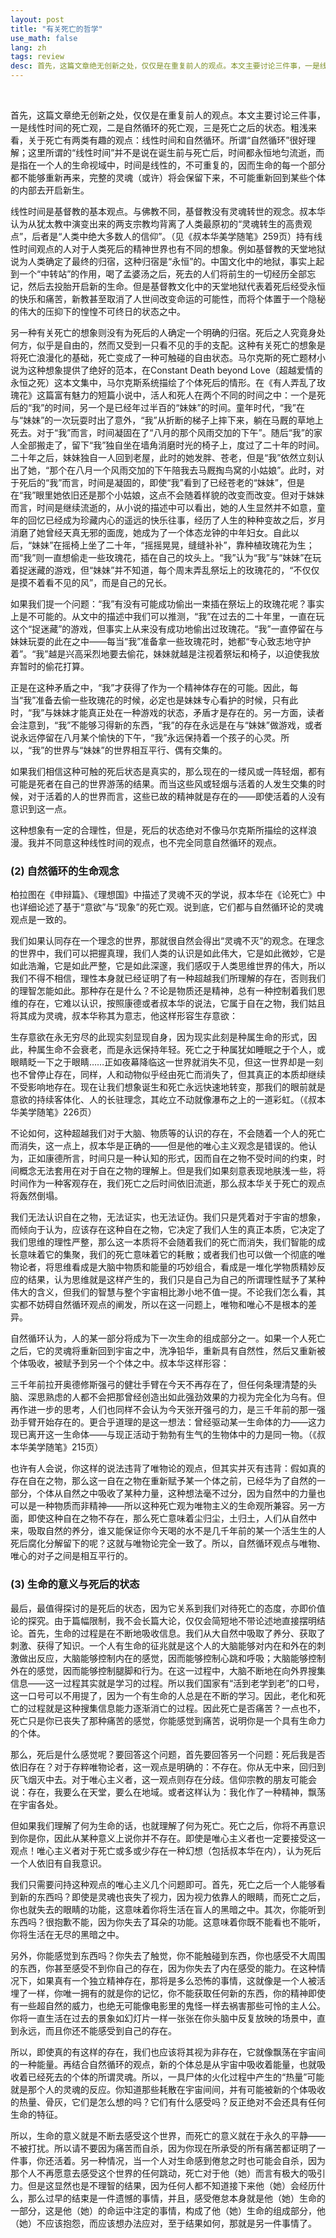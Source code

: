 ```yaml
---
layout: post
title: "有关死亡的哲学"
use_math: false
lang: zh
tags: review
desc: 首先，这篇文章绝无创新之处，仅仅是在重复前人的观点。本文主要讨论三件事，一是线性时间的死亡观，二是自然循环的死亡观，三是死亡之后的状态。
---
```


<br>

首先，这篇文章绝无创新之处，仅仅是在重复前人的观点。本文主要讨论三件事，一是线性时间的死亡观，二是自然循环的死亡观，三是死亡之后的状态。粗浅来看，关于死亡有两类有趣的观点：线性时间和自然循环。所谓“自然循环”很好理解；这里所谓的“线性时间”并不是说在诞生前与死亡后，时间都永恒地匀流逝，而是指在一个人的生命视域中，时间是线性的，不可重复的，因而生命的每一个部分都不能够重新再来，完整的灵魂（或许）将会保留下来，不可能重新回到某些个体的内部去开启新生。

线性时间是基督教的基本观点。与佛教不同，基督教没有灵魂转世的观念。叔本华认为从犹太教中演变出来的两支宗教均背离了人类最原初的“灵魂转生的高贵观点”，后者是“人类中绝大多数人的信仰”。（见《叔本华美学随笔》259页）持有线性时间观点的人对于人类死后的精神世界也有不同的想象。例如基督教的天堂地狱说为人类确定了最终的归宿，这种归宿是“永恒”的。中国文化中的地狱，事实上起到一个“中转站”的作用，喝了孟婆汤之后，死去的人们将前生的一切经历全部忘记，然后去投胎开启新的生命。但是基督教文化中的天堂地狱代表着死后经受永恒的快乐和痛苦，新教甚至取消了人世间改变命运的可能性，而将个体置于一个隐秘的伟大的压抑下的惶惶不可终日的状态之中。

另一种有关死亡的想象则没有为死后的人确定一个明确的归宿。死后之人究竟身处何方，似乎是自由的，然而又受到一只看不见的手的支配。这种有关死亡的想象是将死亡浪漫化的基础，死亡变成了一种可触碰的自由状态。马尔克斯的死亡题材小说为这种想象提供了绝好的范本，在Constant Death beyond Love（超越爱情的永恒之死）这本文集中，马尔克斯系统描绘了个体死后的情形。在《有人弄乱了玫瑰花》这篇富有魅力的短篇小说中，活人和死人在两个不同的时间之中：一个是死后的“我”的时间，另一个是已经年过半百的“妹妹”的时间。童年时代，“我”在与“妹妹”的一次玩耍时出了意外，“我”从折断的梯子上摔下来，躺在马厩的草地上死去。对于“我”而言，时间凝固在了“八月的那个风雨交加的下午”。随后“我”的家人全部搬走了，留下“我”独自坐在墙角消磨时光的椅子上，度过了二十年的时间。二十年之后，妹妹独自一人回到老屋，此时的她发胖、苍老，但是“我”依然立刻认出了她，“那个在八月一个风雨交加的下午陪我去马厩掏鸟窝的小姑娘”。此时，对于死后的“我”而言，时间是凝固的，即使“我”看到了已经苍老的“妹妹”，但是在“我”眼里她依旧还是那个小姑娘，这点不会随着样貌的改变而改变。但对于妹妹而言，时间是继续流逝的，从小说的描述中可以看出，她的人生显然并不如意，童年的回忆已经成为珍藏内心的遥远的快乐往事，经历了人生的种种变故之后，岁月消磨了她曾经天真无邪的面庞，她成为了一个体态龙钟的中年妇女。自此以后，“妹妹”在摇椅上坐了二十年，“摇摇晃晃，缝缝补补”，靠种植玫瑰花为生；而“我”则一直想偷走一些玫瑰花，插在自己的坟头上。“我”认为“我”与“妹妹”在玩着捉迷藏的游戏，但“妹妹”并不知道，每个周末弄乱祭坛上的玫瑰花的，“不仅仅是摸不着看不见的风”，而是自己的兄长。

如果我们提一个问题：“我”有没有可能成功偷出一束插在祭坛上的玫瑰花呢？事实上是不可能的。从文中的描述中我们可以推测，“我”在过去的二十年里，一直在玩这个“捉迷藏”的游戏，但事实上从来没有成功地偷出过玫瑰花。“我”一直停留在与妹妹玩耍的此在之中——每当“我”准备拿一些玫瑰花时，她都“专心致志地守护着”。“我”越是兴高采烈地要去偷花，妹妹就越是注视着祭坛和椅子，以迫使我放弃暂时的偷花打算。

正是在这种矛盾之中，“我”才获得了作为一个精神体存在的可能。因此，每当“我”准备去偷一些玫瑰花的时候，必定也是妹妹专心看护的时候，只有此时，“我”与妹妹才能真正处在一种游戏的状态，矛盾才是存在的。另一方面，读者会注意到，“我”不能够习得新的东西，“我”的存在永远是在与“妹妹”做游戏，或者说永远停留在八月某个愉快的下午，“我”永远保持着一个孩子的心灵。所以，“我”的世界与“妹妹”的世界相互平行、偶有交集的。

如果我们相信这种可触的死后状态是真实的，那么现在的一缕风或一阵轻烟，都有可能是死者在自己的世界游荡的结果。而当这些风或轻烟与活着的人发生交集的时候，对于活着的人的世界而言，这些已故的精神就是存在的——即使活着的人没有意识到这一点。

这种想象有一定的合理性，但是，死后的状态绝对不像马尔克斯所描绘的这样浪漫。我并不同意这种线性时间的观点，也不完全同意自然循环的观点。

### (2) 自然循环的生命观念

柏拉图在《申辩篇》、《理想国》中描述了灵魂不灭的学说，叔本华在《论死亡》中也详细论述了基于“意欲”与“现象”的死亡观。说到底，它们都与自然循环论的灵魂观点是一致的。

我们如果认同存在一个理念的世界，那就很自然会得出“灵魂不灭”的观念。在理念的世界中，我们可以把握真理，我们人类的认识是如此伟大，它是如此微妙，它是如此浩瀚，它是如此严整，它是如此深邃，我们感叹于人类思维世界的伟大，所以我们不得不相信，理性本身就已经证明了有一种超越我们所理解的存在，否则我们的理智怎能如此。那种存在是什么？不论是物质还是精神，总有一种控制着我们思维的存在，它难以认识，按照康德或者叔本华的说法，它属于自在之物，我们姑且将其成为灵魂，叔本华称其为意志，他这样形容生存意欲：

生存意欲在永无穷尽的此现实刻显现自身，因为现实此刻是种属生命的形式，因此，种属生命不会衰老，而是永远保持年轻。死亡之于种属犹如睡眠之于个人，或眼睛眨一下之于眼睛……正如夜幕降临这一世界就消失不见，但这一世界却是一刻也不曾停止存在，同样，人和动物似乎经由死亡而消失了，但其真正的本质却继续不受影响地存在。现在让我们想象诞生和死亡永远快速地转变，那我们的眼前就是意欲的持续客体化、人的长驻理念，其屹立不动就像瀑布之上的一道彩虹。（《叔本华美学随笔》226页）

不论如何，这种超越我们对于大脑、物质等的认识的存在，不会随着一个人的死亡而消失，这一点上，叔本华是正确的——但是他的唯心主义观念是错误的。他认为，正如康德所言，时间只是一种认知的形式，因而自在之物不受时间的约束，时间概念无法套用在对于自在之物的理解上。但是我们如果刻意表现地肤浅一些，将时间作为一种客观存在，我们死亡之后时间依旧流逝，那么叔本华关于死亡的观点将轰然倒塌。

我们无法认识自在之物，无法证实，也无法证伪。我们只是凭着对于宇宙的想象，而倾向于认为，应该存在这种自在之物，它决定了我们人生的真正本质，它决定了我们思维的理性严整，那么这一本质将不会随着我们的死亡而消失，我们智能的成长意味着它的集聚，我们的死亡意味着它的耗散；或者我们也可以做一个彻底的唯物论者，将思维看成是大脑中物质和能量的巧妙组合，看成是一堆化学物质精妙反应的结果，认为思维就是这样产生的，我们只是自己为自己的所谓理性赋予了某种伟大的含义，但我们的智慧与整个宇宙相比渺小地不值一提。不论我们怎么看，其实都不妨碍自然循环观点的阐发，所以在这一问题上，唯物和唯心不是根本的差异。

自然循环认为，人的某一部分将成为下一次生命的组成部分之一。如果一个人死亡之后，它的灵魂将重新回到宇宙之中，洗净铅华，重新具有自然性，然后又重新被个体吸收，被赋予到另一个个体之中。叔本华这样形容：

三千年前拉开奥德修斯强弓的健壮手臂在今天不再存在了，但任何条理清楚的头脑、深思熟虑的人都不会把那曾经创造出如此强劲效果的力视为完全化为乌有。但再作进一步的思考，人们也同样不会认为今天张开强弓的力，是三千年前的那一强劲手臂开始存在的。更合乎道理的是这一想法：曾经驱动某一生命体的力——这力现已离开这一生命体——与现正活动于勃勃有生气的生物体中的力是同一物。（《叔本华美学随笔》215页）

也许有人会说，你这样的说法违背了唯物论的观点，但其实并灭有违背：假如真的存在自在之物，那么这一自在之物在重新赋予某一个体之前，已经华为了自然的一部分，个体从自然之中吸收了某种力量，这种想法毫不过分，因为自然中的力量也可以是一种物质而非精神——所以这种死亡观为唯物主义的生命观所兼容。另一方面，即使这种自在之物不存在，那么死亡意味着尘归尘，土归土，人们从自然中来，吸取自然的养分，谁又能保证你今天喝的水不是几千年前的某一个活生生的人死后腐化分解留下的呢？这就与唯物论完全一致了。所以，自然循环观点与唯物、唯心的对子之间是相互平行的。

### (3) 生命的意义与死后的状态

最后，最值得探讨的是死后的状态，因为它关系到我们对待死亡的态度，亦即价值论的探究。由于篇幅限制，我不会长篇大论，仅仅会简短地不带论述地直接摆明结论。首先，生命的过程是在不断地吸收信息。我们从大自然中吸取了养分、获取了刺激、获得了知识。一个人有生命的征兆就是这个人的大脑能够对内在和外在的刺激做出反应，大脑能够控制内在的感觉，因而能够控制心跳和呼吸；大脑能够控制外在的感觉，因而能够控制腿脚和行为。在这一过程中，大脑不断地在向外界搜集信息——这一过程其实就是学习的过程。所以我们国家有“活到老学到老”的口号，这一口号可以不用提了，因为一个有生命的人总是在不断的学习。因此，老化和死亡的过程就是这种搜集信息能力逐渐消亡的过程。因此死亡是否痛苦？一点也不，死亡只是你已丧失了那种痛苦的感觉，你能感觉到痛苦，说明你是一个具有生命力的个体。

那么，死后是什么感觉呢？要回答这个问题，首先要回答另一个问题：死后我是否依旧存在？对于存粹唯物论者，这一观点是明确的：不存在。你从无中来，回归到灰飞烟灭中去。对于唯心主义者，这一观点则存在分歧。信仰宗教的朋友可能会说：存在，我要么在天堂，要么在地域。或者这样认为：我化作了一种精神，飘荡在宇宙各处。

但如果我们理解了何为生命的话，也就理解了何为死亡。死亡之后，你将不再意识到你是你，因此从某种意义上说你并不存在。即使是唯心主义者也一定要接受这一观点！唯心主义者对于死亡或多或少存在一种幻想（包括叔本华在内），认为死后一个人依旧有自我意识。

我们只需要问持这种观点的唯心主义几个问题即可。首先，死亡之后一个人能够看到新的东西吗？即使是灵魂也丧失了视力，因为视力依靠人的眼睛，而死亡之后，你也就失去的眼睛的功能，这意味着你将生活在盲人的黑暗之中。其次，你能听到东西吗？很抱歉不能，因为你失去了耳朵的功能。这意味着你既不能看也不能听，你将生活在无尽的黑暗之中。

另外，你能感觉到东西吗？你失去了触觉，你不能触碰到东西，你也感受不大周围的东西，你甚至感受不到你自己的存在，因为你失去了内在感受的能力。在这种情况下，如果真有一个独立精神存在，那将是多么恐怖的事情，这就像是一个人被活埋了一样，你唯一拥有的就是你的记忆，你不能获取任何新的东西，你的精神即使有一些超自然的威力，也绝无可能像电影里的鬼怪一样去祸害那些可怜的主人公。你将一直生活在过去的景象如幻灯片一样一张张在你头脑中反复放映的场景中，直到永远，而且你还不能感受到自己的存在。

所以，即使真的有这样的存在，我们也应该将其视为非存在，它就像飘荡在宇宙间的一种能量。再结合自然循环的观点，新的个体总是从宇宙中吸收着能量，也就吸收着已经死去的个体的所谓灵魂。所以，一具尸体的火化过程中产生的“热量”可能就是那个人的灵魂的反应。你知道那些耗散在宇宙间间，并有可能被新的个体吸收的热量、骨灰，它们是怎么想的吗？它们有什么感受吗？反正绝对不会还具有任何生命的特征。

所以，生命的意义就是不断去感受这个世界，而死亡的意义就在于永久的平静——不被打扰。所以请不要因为痛苦而自杀，因为你现在所承受的所有痛苦都证明了一件事，你还活着。另一种情况，当一个人对生命感到倦怠之时也可能会自杀，因为那个人不再愿意去感受这个世界的任何跳动，死亡对于他（她）而言有极大的吸引力。但是这显然也是不理智的结果，因为任何人都不知道接下来他（她）会经历什么，那么过早的结束是一件遗憾的事情，并且，感受倦怠本身就是他（她）生命的一部分，这是他（她）的命运中注定的事情，构成了他（她）生命的组成部分，他（她）不应该抱怨，而应该想办法应对，至于结果如何，那就是另一件事情了。